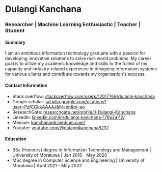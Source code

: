 # Dulangi Kanchana
### Researcher | Machine Learning Enthusiastic | Teacher | Student

#### Summary
I am an ambitious information technology graduate with a passion for developing
innovative solutions to solve real-world problems. My career goal is to utilize my
academic knowledge and skills to the fullest of my capacity and industry-related
experience in designing information systems for various clients and contribute
towards my organisation's success.

#### Contact Information
- Stack overflow: [stackoverflow.com/users/12017769/dulangi-kanchana](https://stackoverflow.com/users/12017769/dulangi-kanchana)
- Google scholar: [scholar.google.com/citations?user=PzfCGkkAAAAJ&hl=en&oi=ao](https://scholar.google.com/citations?user=PzfCGkkAAAAJ&hl=en&oi=ao)
- ResearchGate: [researchgate.net/profile/J-Dulangi-Kanchana](https://www.researchgate.net/profile/J-Dulangi-Kanchana)
- LinkedIn: [linkedin.com/in/dulangi-kanchana-176b2a112/](https://www.linkedin.com/in/dulangi-kanchana-176b2a112/)
- Medium: [kanchanardj.medium.com/](https://kanchanardj.medium.com/)
- Youtube: [youtube.com/@dulangikanchana8237](https://www.youtube.com/@dulangikanchana8237)



#### Education

- BSc (Honours) degree in Information Technology and Management | University of Moratuwa | Jan 2016 - May 2020
- MSc degree in Computer Science and Engineering | University of Moratuwa | April 2021 - May 2023


